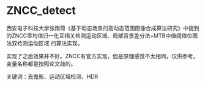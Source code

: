 # ZNCC_detect
西安电子科技大学张雨荷《基于动态场景的高动态范围图像合成算法研究》中提到的ZNCC零均值归一化互相关检测运动区域、局部背景差分法+MTB中值阈值位图法双检测运动区域 的算法实现。

实现了之后效果并不好。ZNCC有官方实现，但是原理感觉不太相同，仅供参考。
变量名称都是按照论文敲的。

关键词：去鬼影、运动区域检测、HDR
